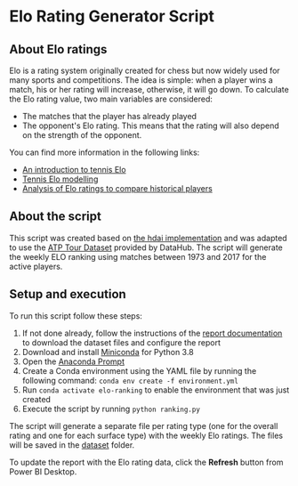 # Elo Rating Generator Script

## About Elo ratings
Elo is a rating system originally created for chess but now widely used for many sports and competitions. The idea is simple: when a player wins a match, his or her rating will increase, otherwise, it will go down. To calculate the Elo rating value, two main variables are considered:
- The matches that the player has already played
- The opponent's Elo rating. This means that the rating will also depend on the strength of the opponent.

You can find more information in the following links:
- [An introduction to tennis Elo](http://www.tennisabstract.com/blog/2019/12/03/an-introduction-to-tennis-elo/)
- [Tennis Elo modelling](https://www.betfair.com.au/hub/tennis-elo-modelling/)
- [Analysis of Elo ratings to compare historical players](https://fivethirtyeight.com/features/serena-williams-and-the-difference-between-all-time-great-and-greatest-of-all-time/#fn-2)

## About the script
This script was created based on [the hdai implementation](https://github.com/hdai/elo_tennis) and was adapted to use the [ATP Tour Dataset](https://datahub.io/sports-data/atp-world-tour-tennis-data) provided by DataHub.
The script will generate the weekly ELO ranking using matches between 1973 and 2017 for the active players.

## Setup and execution
To run this script follow these steps:
1. If not done already, follow the instructions of the [report documentation](../../report) to download the dataset files and configure the report
2. Download and install [Miniconda](https://docs.conda.io/en/latest/miniconda.html) for Python 3.8
3. Open the [Anaconda Prompt](https://docs.anaconda.com/anaconda/user-guide/getting-started/)
4. Create a Conda environment using the YAML file by running the following command: `conda env create -f environment.yml`
5. Run `conda activate elo-ranking` to enable the environment that was just created
6. Execute the script by running `python ranking.py`

The script will generate a separate file per rating type (one for the overall rating and one for each surface type) with the weekly Elo ratings. The files will be saved in the [dataset](../../report/dataset) folder.

To update the report with the Elo rating data, click the **Refresh** button from Power BI Desktop.


